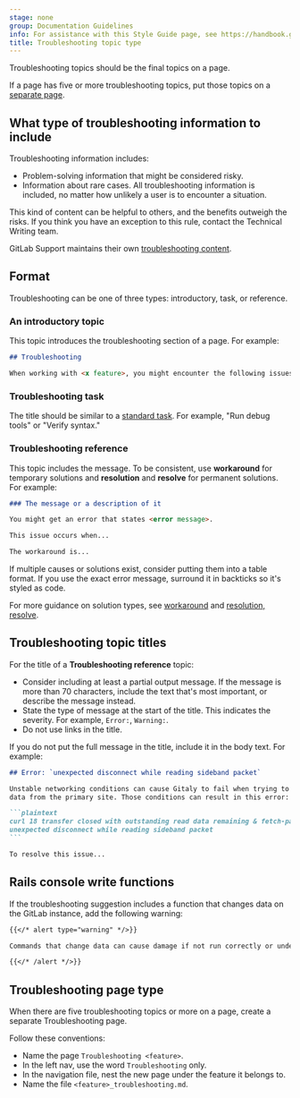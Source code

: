 ```yaml
---
stage: none
group: Documentation Guidelines
info: For assistance with this Style Guide page, see https://handbook.gitlab.com/handbook/product/ux/technical-writing/#assignments-to-other-projects-and-subjects.
title: Troubleshooting topic type
---
```


Troubleshooting topics should be the final topics on a page.

If a page has five or more troubleshooting topics, put those topics on a [separate page](#troubleshooting-page-type).

## What type of troubleshooting information to include

Troubleshooting information includes:

- Problem-solving information that might be considered risky.
- Information about rare cases. All troubleshooting information
  is included, no matter how unlikely a user is to encounter a situation.

This kind of content can be helpful to others, and the benefits outweigh the risks.
If you think you have an exception to this rule, contact the Technical Writing team.

GitLab Support maintains their own
[troubleshooting content](../../../administration/troubleshooting/_index.md).

## Format

Troubleshooting can be one of three types: introductory, task, or reference.

### An introductory topic

This topic introduces the troubleshooting section of a page.
For example:

```markdown
## Troubleshooting

When working with <x feature>, you might encounter the following issues.
```

### Troubleshooting task

The title should be similar to a [standard task](task.md).
For example, "Run debug tools" or "Verify syntax."

### Troubleshooting reference

This topic includes the message. To be consistent, use **workaround** for temporary solutions and **resolution** and **resolve** for permanent solutions. For example:

```markdown
### The message or a description of it

You might get an error that states <error message>.

This issue occurs when...

The workaround is...
```

If multiple causes or solutions exist, consider putting them into a table format.
If you use the exact error message, surround it in backticks so it's styled as code.

For more guidance on solution types, see [workaround](../styleguide/word_list.md#workaround) and [resolution, resolve](../styleguide/word_list.md#resolution-resolve).

## Troubleshooting topic titles

For the title of a **Troubleshooting reference** topic:

- Consider including at least a partial output message.
  If the message is more than 70 characters, include the text that's most important, or describe the message instead.
- State the type of message at the start of the title. This indicates the severity. For example, `Error:`, `Warning:`.
- Do not use links in the title.

If you do not put the full message in the title, include it in the body text. For example:

````markdown
## Error: `unexpected disconnect while reading sideband packet`

Unstable networking conditions can cause Gitaly to fail when trying to fetch large repository
data from the primary site. Those conditions can result in this error:

```plaintext
curl 18 transfer closed with outstanding read data remaining & fetch-pack:
unexpected disconnect while reading sideband packet
```

To resolve this issue...
````

## Rails console write functions

If the troubleshooting suggestion includes a function that changes data on the GitLab instance,
add the following warning:

```markdown
{{</* alert type="warning" */>}}

Commands that change data can cause damage if not run correctly or under the right conditions. Always run commands in a test environment first and have a backup instance ready to restore.

{{</* /alert */>}}
```

## Troubleshooting page type

When there are five troubleshooting topics or more on a page, create a separate Troubleshooting page.

Follow these conventions:

- Name the page `Troubleshooting <feature>`.
- In the left nav, use the word `Troubleshooting` only.
- In the navigation file, nest the new page under the feature it belongs to.
- Name the file `<feature>_troubleshooting.md`.
